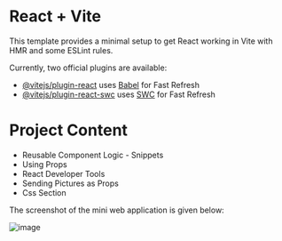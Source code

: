 # React + Vite

This template provides a minimal setup to get React working in Vite with HMR and some ESLint rules.

Currently, two official plugins are available:

- [@vitejs/plugin-react](https://github.com/vitejs/vite-plugin-react/blob/main/packages/plugin-react/README.md) uses [Babel](https://babeljs.io/) for Fast Refresh
- [@vitejs/plugin-react-swc](https://github.com/vitejs/vite-plugin-react-swc) uses [SWC](https://swc.rs/) for Fast Refresh

# Project Content
- Reusable Component Logic - Snippets
- Using Props
- React Developer Tools
- Sending Pictures as Props
- Css Section


The screenshot of the mini web application is given below:

![image](https://github.com/ayse0yalcinkaya/cards/assets/157410355/b1c13ca7-715f-49f6-ab7f-145089b0ab04)


